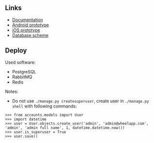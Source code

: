 ## Links


* [Documentation](http://confluence.zubdim.com/)
* [Android prototype](http://ux.zubdim.com/android/index.html)
* [iOS prototype](http://ux.zubdim.com/ios/index.html)
* [Database scheme](http://dbdsgnr.appspot.com/app#ag1zfmRiZHNnbnItaHJkchMLEgZTY2hlbWEYgICAgMiAmgsM)

## Deploy

Used software:
* PostgreSQL
* RabbitMQ
* Redis

Notes:

* Do not use `./manage.py createsuperuser`, create user in `./manage.py shell`
with following commands:
```
>>> from accounts.models import User
>>> import datetime
>>> user = User.objects.create_user('admin', 'admin@wheelapp.com', 'admin', 'admin full name', 1, datetime.datetime.now())
>>> user.is_superuser = True
>>> user.save()
```
